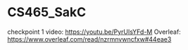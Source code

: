 # CS465_SakC

checkpoint 1 video: https://youtu.be/PyrUIsYFd-M
Overleaf: https://www.overleaf.com/read/nzrmnvwncfxw#44eae3
